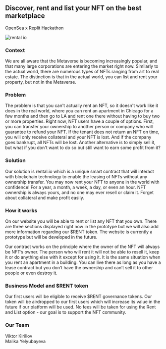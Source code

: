 ## Discover, rent and list your NFT on the best marketplace
OpenSea x Replit Hackathon

![rental io](https://user-images.githubusercontent.com/28753370/163514300-4bc680f0-3864-4b10-b5d1-acbd31972ddd.png)

### Context
We are all aware that the Metaverse is becoming increasingly popular, and that many large corporations are entering the market right now. Similarly to the actual world, there are numerous types of NFTs ranging from art to real estate. The distinction is that in the actual world, you can list and rent your property, but not in the Metaverse.

### Problem
The problem is that you can't actually rent an NFT, so it doesn't work like it does in the real world, where you can rent an apartment in Chicago for a few months and then go to LA and rent one there without having to buy two or more properties. Right now, NFT users have a couple of options. First, you can transfer your ownership to another person or company who will guarantee to refund your NFT. If the tenant does not return an NFT on time, you will only receive collateral and your NFT is lost. And if the company goes bankrupt, all NFTs will be lost. Another alternative is to simply sell it, but what if you don't want to do so but still want to earn some profit from it?

### Solution
Our solution is rental.io which is a unique smart contract that will interact with blockchain technology to enable the leasing of NFTs without any ownership transfer. You may now rent your NFT to anyone in the world with confidence! For a year, a month, a week, a day, or even an hour. NFT ownership is always yours, and no one may ever resell or claim it. Forget about collateral and make profit easily.

### How it works
On our website you will be able to rent or list any NFT that you own. There are three sections displayed right now in the prototype but we will also add more information regarding our $RENT token. The website is currently a prototype but will be developed in the future.

Our contract works on the principle where the owner of the NFT will always be NFT’s owner. The person who will rent it will not be able to resell it, keep it or do anything else with it except for using it. It is the same situation when you rent an apartment in a building. You can live there as long as you have a lease contract but you don’t have the ownership and can’t sell it to other people or even destroy it.

### Business Model and $RENT token
Our first users will be eligible to receive $RENT governance tokens. Our token will be airdropped to our first users which will increase its value in the future if our platform will be used. No fees will be taken for using the Rent and List option - our goal is to support the NFT community.

### Our Team
Viktor Kirillov \
Malika Yelyubayeva
